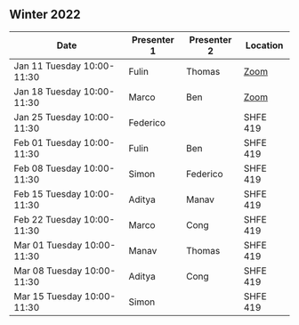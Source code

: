## Winter 2022

| Date                       | Presenter 1     | Presenter 2 | Location |
|----------------------------|-----------------|-------------|----------|
| Jan 11 Tuesday 10:00-11:30 | Fulin           | Thomas      | [Zoom](https://uchicago.zoom.us/j/97075613868?pwd=N3d1blZiNU14M0djQWlaSHVmelF5QT09) |
| Jan 18 Tuesday 10:00-11:30 | Marco           | Ben         | [Zoom](https://uchicago.zoom.us/j/97075613868?pwd=N3d1blZiNU14M0djQWlaSHVmelF5QT09) |
| Jan 25 Tuesday 10:00-11:30 | Federico        |             | SHFE 419 |
| Feb 01 Tuesday 10:00-11:30 | Fulin           | Ben         | SHFE 419 |
| Feb 08 Tuesday 10:00-11:30 | Simon           | Federico    | SHFE 419 |
| Feb 15 Tuesday 10:00-11:30 | Aditya          | Manav       | SHFE 419 |
| Feb 22 Tuesday 10:00-11:30 | Marco           | Cong        | SHFE 419 |
| Mar 01 Tuesday 10:00-11:30 | Manav           | Thomas      | SHFE 419 |
| Mar 08 Tuesday 10:00-11:30 | Aditya          | Cong        | SHFE 419 |
| Mar 15 Tuesday 10:00-11:30 | Simon           |             | SHFE 419 |

